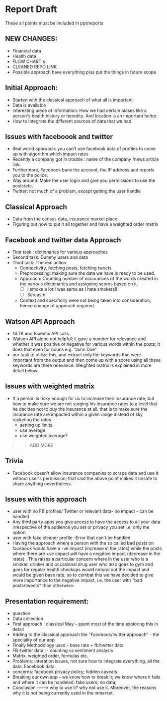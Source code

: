 # Report Draft
These all points must be included in ppt/reports
## NEW CHANGES: 
- Financial data
- Heatlh data 
- FLOW CHART's 
- CLEANED REPO LINK 
- Possible approach have everything plus put the things  in future scope 

## Initial Approach:

- Started with the classical approach of what all is important
- Data is available
- Interesting piece of information: How we had certain biases like a person's health history or heredity. And location is an important factor.
- How to integrate the different sources of data that we had

## Issues with faceboook and twitter
- Real world approach: you can't use facebook data of profiles to come up with algorithm which impact rates
- Recently a company got in trouble : name of the company /news article link.
- Furthermore, Facebook bans the account, the IP address and reports you to the police.
- Way around: Make the user login and give you permissions to use the posts/etc.
- Twitter: not much of a problem, except getting the user handle

## Classical Approach
- Data from the census data, insurance market place.
- Figuring out how to put it all together and have a weighted order matrix

## Facebook and twitter data Approach
- First task : dictionaries for various approaches
- Second task: Dummy users and data
- Third task: The real action: 
   * Connectivity, fetching posts, fetching tweets
   * Preprocessing: making sure the data we have is ready to be used.
   * Approach: Counting number of occurances of the words created in the various dictionaries and assigning scores based on it. 
     - [ ] I smoke a lot!! was same as I hate smokers!!
     - [ ] Sarcasm
   * Context and specificity were not being taken into consideration, hence change of apporach required. 

## Watson API Approach
   * NLTK and Bluemix API calls.
   * Watson API alone not helpful; it gave a number for relevance and whether it was positive or negative for various words within the posts; it does that even for nouns e.g. "John Doe" 
   * our task to utilize this, and extract only the keywords that were important from the output and then come up with a score using all these keywords are there relevance. Weighted matrix is explained in more detail below. 

## Issues with weighted matrix
- If a person is risky enough for us to increase their insurance rate; but how to make sure we are not surging his insurance rates to a level that he decides not to buy the insurance at all.
that is to make sure the insurance rate are impacted within a given range instead of sky rocketing the rates.
   * setting up limits
   * use average
   * use weighted average?
>> ADD MORE 


## Trivia
- Facebook doesn't allow insurance companies to scrape data and use it without user's permission; that said the above point makes it unsafe to share anything nevertheless.

## Issues with this approach

- user with no FB profiles/ Twitter or relevant data- no impact - can be handled
- Any third party apps you give access to have the access to all your data irrespective of the audience you set or privacy you set i.e. only me option
- user with fake cleaner profile -Error that can't be handled  
- Having the approach where a person with the so called bad posts on facebook would have a  -ve impact (increase in the rates) while the posts where there are +ve impact will have a negative impact (decrease in the rates) . This raises a particular concern where in the user who is a smoker, drinker and occasional drug user who also goes to gym and goes for regular health checkups would netural out the impact and would be given base rate; so to combat this we have decided to give more importance to the negative impact, i.e. the user with "bad posts/tweets" than otherwise.  



## Presentation requirement: 

- question 
- Data collection
- First approach : classical Way - spent most of the time exploring this in detail
- Adding to the classical approach the "Facebook/twitter approach" - the speciality of our app
- Finally Methodology used - base rate + fb/twitter data
- FB-twitter data -- counting vs sentiment analysis
- Matrix, weighted order, formulas etc. 
- Problems: interation issues, not sure how to integrate everything, all the data. Facebook data.
- concerns: facebook privacy policy; hidden caveats
- Breaking our own app - we know how to break it; we know where it fails and where it can be handeled: fake users; no data; 
- Conclusion ---> why to use it? why not use it. Moreover, the reasons why it is not being currently used in the mmarket.
